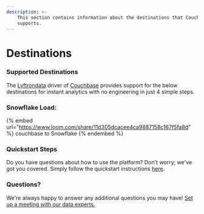 ```yaml
---
description: >-
    This section contains information about the destinations that Couchbase
    supports.
---
```


# Destinations

### Supported Destinations

The [Lyftrondata](https://www.lyftrondata.com/) driver of [Couchbase](https://www.lyftrondata.com/integration/couchbase/) provides support for the below destinations for instant analytics with no engineering in just 4 simple steps.

### Snowflake Load:

{% embed url="https://www.loom.com/share/11d305dcacee4ca9887158c167f5fa8d" %}
couchbase to Snowflake
{% endembed %}

### Quickstart Steps

Do you have questions about how to use the platform? Don't worry; we've got you covered. Simply follow the quickstart instructions [here](../../../quickstart-steps.md).

### Questions? <a href="#questions" id="questions"></a>

We're always happy to answer any additional questions you may have! [Set up a meeting with our data experts.](https://www.lyftrondata.com/book-a-meeting/)
